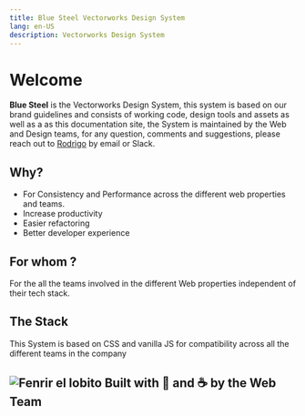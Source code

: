 ```yaml
---
title: Blue Steel Vectorworks Design System
lang: en-US
description: Vectorworks Design System
---
```



# Welcome

**Blue Steel** is the Vectorworks Design System, this system  is based on our brand guidelines and consists of working code, design tools and assets as well as a as this documentation site, the System is maintained by the Web and Design teams, for any question, comments and suggestions, please reach out to [Rodrigo](mailto:rsanchez@vectorworks.net) by email or Slack.


## Why?
- For Consistency and Performance across the different web properties and teams.
- Increase productivity
- Easier refactoring
- Better developer experience

## For whom ?
For the all the teams involved in the different  Web properties independent of their tech stack.
## The Stack 
This System is based on CSS and vanilla JS for compatibility across all the different teams in the company


![Fenrir el lobito](https://res.cloudinary.com/vectorworks-mktg/image/upload/f_auto/blue-steel/docs-assets/qmxj1gvo2apblvxcokqy.jpg)
Built with 💜 and ☕ by the Web Team
---




